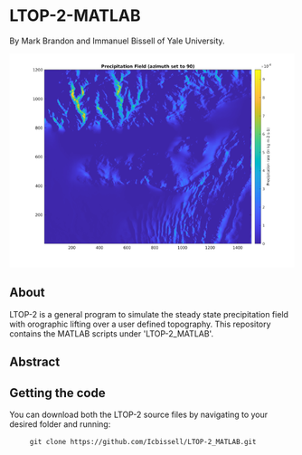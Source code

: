 # LTOP-2-MATLAB

   By Mark Brandon and Immanuel Bissell of Yale University. 
   
 ![alt text](https://github.com/Icbissell/LTOP-2_CPP/blob/main/misc/precipitation_field.png)

## About
   LTOP-2 is a general program to simulate the steady state precipitation field with orographic lifting over a user defined topography. This repository contains the MATLAB scripts under 'LTOP-2_MATLAB'.  

## Abstract
   
## Getting the code
   You can download both the  LTOP-2 source files by navigating to your desired folder and running:
   
         git clone https://github.com/Icbissell/LTOP-2_MATLAB.git 
